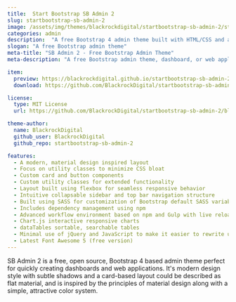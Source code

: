 ```yaml
---
title:  Start Bootstrap SB Admin 2
slug: startbootstrap-sb-admin-2
image: /assets/img/themes/blackrockdigital/startbootstrap-sb-admin-2/startbootstrap-sb-admin-2-preview.jpg
categories: admin
description:  "A free Bootstrap 4 admin theme built with HTML/CSS and a modern development workflow environment ready to use to build your next dashboard or web application"
slogan: "A free Bootstrap admin theme"
meta-title: "SB Admin 2 - Free Bootstrap Admin Theme"
meta-description: "A free Bootstrap admin theme, dashboard, or web application UI. All Start Bootstrap templates are free to download and open source."

item:
  preview: https://blackrockdigital.github.io/startbootstrap-sb-admin-2/
  download: https://github.com/BlackrockDigital/startbootstrap-sb-admin-2/archive/gh-pages.zip

license:
  type: MIT License
  url: https://github.com/BlackrockDigital/startbootstrap-sb-admin-2/blob/master/LICENSE

theme-author:
  name: BlackrockDigital
  github_user: BlackrockDigital
  github_repo: startbootstrap-sb-admin-2

features:
  - A modern, material design inspired layout
  - Focus on utility classes to minimize CSS bloat
  - Custom card and button components
  - Custom utility classes for extended functionality
  - Layout built using flexbox for seamless responsive behavior
  - Intuitive collapsable sidebar and top bar navigation structure
  - Built using SASS for customization of Bootstrap default SASS variables
  - Includes dependency management using npm
  - Advanced workflow environment based on npm and Gulp with live reloading via browserSync
  - Chart.js interactive responsive charts
  - dataTables sortable, searchable tables
  - Minimal use of jQuery and JavaScript to make it easier to rewrite using JS frameworks
  - Latest Font Awesome 5 (free version)
---
```

SB Admin 2 is a free, open source, Bootstrap 4 based admin theme perfect for quickly creating dashboards and web applications. It's modern design style with subtle shadows and a card-based layout could be described as flat material, and is inspired by the principles of material design along with a simple, attractive color system.